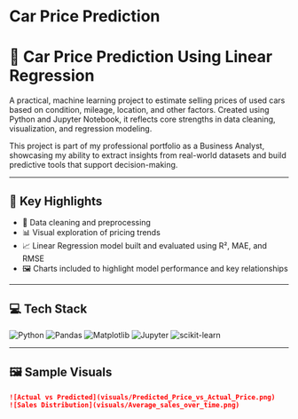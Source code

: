 # Car Price Prediction
# 🚗 Car Price Prediction Using Linear Regression

A practical, machine learning project to estimate selling prices of used cars based on condition, mileage, location, and other factors. Created using Python and Jupyter Notebook, it reflects core strengths in data cleaning, visualization, and regression modeling.

This project is part of my professional portfolio as a Business Analyst, showcasing my ability to extract insights from real-world datasets and build predictive tools that support decision-making.

---

## 📌 Key Highlights

- 🧹 Data cleaning and preprocessing  
- 📊 Visual exploration of pricing trends  
- 📈 Linear Regression model built and evaluated using R², MAE, and RMSE  
- 🖼️ Charts included to highlight model performance and key relationships  

---

## 💻 Tech Stack

![Python](https://img.shields.io/badge/Python-3776AB?logo=python&logoColor=white)
![Pandas](https://img.shields.io/badge/Pandas-150458?logo=pandas&logoColor=white)
![Matplotlib](https://img.shields.io/badge/Matplotlib-007ACC?logo=matplotlib&logoColor=white)
![Jupyter](https://img.shields.io/badge/Jupyter-F37626?logo=jupyter&logoColor=white)
![scikit-learn](https://img.shields.io/badge/scikit--learn-F7931E?logo=scikit-learn&logoColor=white)

---

## 🖼️ Sample Visuals

```markdown
![Actual vs Predicted](visuals/Predicted_Price_vs_Actual_Price.png)
![Sales Distribution](visuals/Average_sales_over_time.png)
